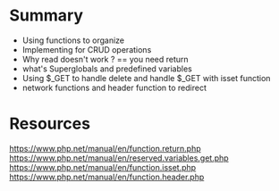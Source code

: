 
# Summary
 * Using functions to organize
 * Implementing for CRUD operations
 * Why read doesn't work ? == you need return
 * what's Superglobals and predefined variables
 * Using $_GET to handle delete and handle $_GET with isset function
 * network functions and header function to redirect

# Resources
https://www.php.net/manual/en/function.return.php
https://www.php.net/manual/en/reserved.variables.get.php
https://www.php.net/manual/en/function.isset.php
https://www.php.net/manual/en/function.header.php
